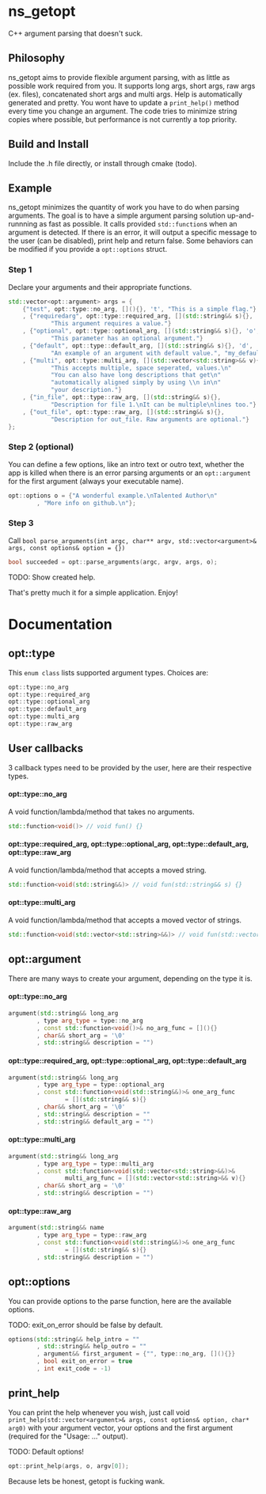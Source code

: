# ns_getopt
C++ argument parsing that doesn't suck.

## Philosophy
ns_getopt aims to provide flexible argument parsing, with as little as possible work required from you. It supports long args, short args, raw args (ex. files), concatenated short args and multi args. Help is automatically generated and pretty. You wont have to update a `print_help()` method every time you change an argument. The code tries to minimize string copies where possible, but performance is not currently a top priority.

## Build and Install
Include the .h file directly, or install through cmake (todo).

## Example
ns_getopt minimizes the quantity of work you have to do when parsing arguments. The goal is to have a simple argument parsing solution up-and-runnning as fast as possible. It calls provided `std::function`s when an argument is detected. If there is an error, it will output a specific message to the user (can be disabled), print help and return false. Some behaviors can be modified if you provide a `opt::options` struct.

### Step 1
Declare your arguments and their appropriate functions.

```c++
std::vector<opt::argument> args = {
	{"test", opt::type::no_arg, [](){}, 't', "This is a simple flag."}
	, {"requiredarg", opt::type::required_arg, [](std::string&& s){}, '\0',
			"This argument requires a value."}
	, {"optional", opt::type::optional_arg, [](std::string&& s){}, 'o',
			"This parameter has an optional argument."}
	, {"default", opt::type::default_arg, [](std::string&& s){}, 'd',
			"An example of an argument with default value.", "my_default_val"}
	, {"multi", opt::type::multi_arg, [](std::vector<std::string>&& v){}, 'm',
			"This accepts multiple, space seperated, values.\n"
			"You can also have long descriptions that get\n"
			"automatically aligned simply by using \\n in\n"
			"your description."}
	, {"in_file", opt::type::raw_arg, [](std::string&& s){},
			"Description for file 1.\nIt can be multiple\nlines too."}
	, {"out_file", opt::type::raw_arg, [](std::string&& s){},
			"Description for out_file. Raw arguments are optional."}
};
```

### Step 2 (optional)
You can define a few options, like an intro text or outro text, whether the app is killed when there is an error parsing arguments or an `opt::argument` for the first argument (always your executable name).

```c++
opt::options o = {"A wonderful example.\nTalented Author\n"
		, "More info on github.\n"};
```

### Step 3
Call `bool parse_arguments(int argc, char** argv, std::vector<argument>& args, const options& option = {})`

```c++
bool succeeded = opt::parse_arguments(argc, argv, args, o);
```
TODO: Show created help.

That's pretty much it for a simple application. Enjoy!


# Documentation

## opt::type
This `enum class` lists supported argument types. Choices are:

```c++
opt::type::no_arg
opt::type::required_arg
opt::type::optional_arg
opt::type::default_arg
opt::type::multi_arg
opt::type::raw_arg
```

## User callbacks
3 callback types need to be provided by the user, here are their respective types.

#### opt::type::no_arg
A void function/lambda/method that takes no arguments.
```c++
std::function<void()> // void fun() {}
```

#### opt::type::required_arg, opt::type::optional_arg, opt::type::default_arg, opt::type::raw_arg
A void function/lambda/method that accepts a moved string.
```c++
std::function<void(std::string&&)> // void fun(std::string&& s) {}
```

#### opt::type::multi_arg
A void function/lambda/method that accepts a moved vector of strings.
```c++
std::function<void(std::vector<std::string>&&)> // void fun(std::vector<std::string>&& v) {}
```

## opt::argument
There are many ways to create your argument, depending on the type it is.

#### opt::type::no_arg
```c++
argument(std::string&& long_arg
		, type arg_type = type::no_arg
		, const std::function<void()>& no_arg_func = [](){}
		, char&& short_arg = '\0'
		, std::string&& description = "")
```

#### opt::type::required_arg, opt::type::optional_arg, opt::type::default_arg
```c++
argument(std::string&& long_arg
		, type arg_type = type::optional_arg
		, const std::function<void(std::string&&)>& one_arg_func
				= [](std::string&& s){}
		, char&& short_arg = '\0'
		, std::string&& description = ""
		, std::string&& default_arg = "")
```

#### opt::type::multi_arg
```c++
argument(std::string&& long_arg
		, type arg_type = type::multi_arg
		, const std::function<void(std::vector<std::string>&&)>&
				multi_arg_func = [](std::vector<std::string>&& v){}
		, char&& short_arg = '\0'
		, std::string&& description = "")
```

#### opt::type::raw_arg
```c++
argument(std::string&& name
		, type arg_type = type::raw_arg
		, const std::function<void(std::string&&)>& one_arg_func
				= [](std::string&& s){}
		, std::string&& description = "")
```

## opt::options
You can provide options to the parse function, here are the available options.

TODO: exit_on_error should be false by default.

```c++
options(std::string&& help_intro = ""
		, std::string&& help_outro = ""
		, argument&& first_argument = {"", type::no_arg, [](){}}
		, bool exit_on_error = true
		, int exit_code = -1)
```

## print_help
You can print the help whenever you wish, just call void `print_help(std::vector<argument>& args, const options& option, char* arg0)` with your argument vector, your options and the first argument (required for the "Usage: ..." output).

TODO: Default options!

```c++
opt::print_help(args, o, argv[0]);
```

Because lets be honest, getopt is fucking wank.

